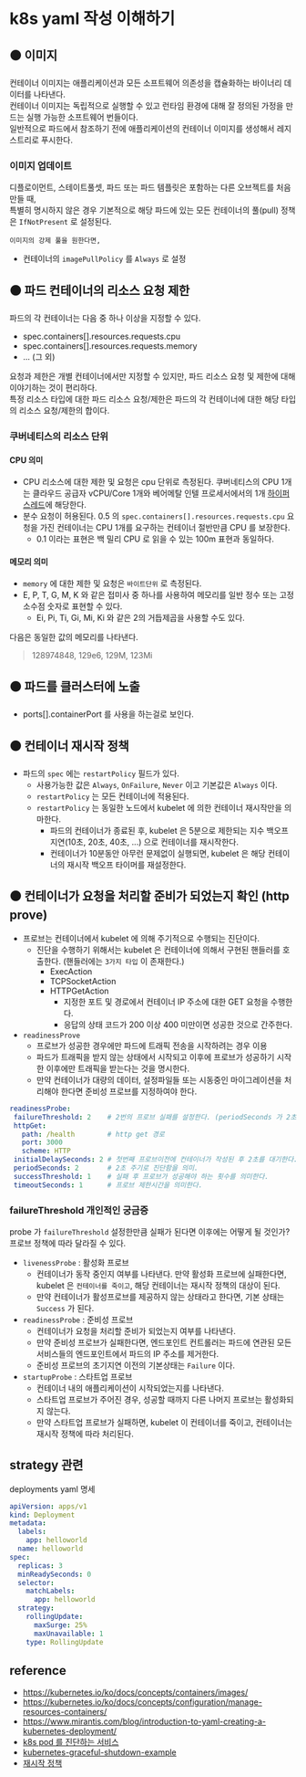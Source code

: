 # k8s yaml 작성 이해하기

## 🟠 이미지
컨테이너 이미지는 애플리케이션과 모든 소프트웨어 의존성을 캡슐화하는 바이너리 데이터를 나타낸다.    
컨테이너 이미지는 독립적으로 실행할 수 있고 런타임 환경에 대해 잘 정의된 가정을 만드는 실행 가능한 소프트웨어 번들이다.   
일반적으로 파드에서 참조하기 전에 애플리케이션의 컨테이너 이미지를 생성해서 레지스트리로 푸시한다.

### 이미지 업데이트
디플로이먼트, 스테이트풀셋, 파드 또는 파드 템플릿은 포함하는 다른 오브젝트를 처음 만들 때,    
특별히 명시하지 않은 경우 기본적으로 해당 파드에 있는 모든 컨테이너의 풀(pull) 정책은 `IfNotPresent` 로 설정된다.
   
`이미지의 강제 풀을 원한다면,`
  * 컨테이너의 `imagePullPolicy` 를 `Always` 로 설정

## 🟠 파드 컨테이너의 리소스 요청 제한
파드의 각 컨테이너는 다음 중 하나 이상을 지정할 수 있다.

* spec.containers[].resources.requests.cpu
* spec.containers[].resources.requests.memory
* ... (그 외)

요청과 제한은 개별 컨테이너에서만 지정할 수 있지만, 파드 리소스 요청 및 제한에 대해 이야기하는 것이 편리하다.   
특정 리소스 타입에 대한 파드 리소스 요청/제한은 파드의 각 컨테이너에 대한 해당 타입의 리소스 요청/제한의 합이다.

### 쿠버네티스의 리소스 단위
#### CPU 의미
* CPU 리소스에 대한 제한 및 요청은 cpu 단위로 측정된다. 쿠버네티스의 CPU 1개는 클라우드 공급자 vCPU/Core 1개와 베어메탈 인텔 프로세서에서의 1개 [하이퍼스레드](https://www.intel.co.kr/content/www/kr/ko/gaming/resources/hyper-threading.html)에 해당한다.
* 분수 요청이 허용된다. 0.5 의 `spec.containers[].resources.requests.cpu` 요청을 가진 컨테이너는 CPU 1개를 요구하는 컨테이너 절반만큼 CPU 를 보장한다.
  * 0.1 이라는 표현은 백 밀리 CPU 로 읽을 수 있는 100m 표현과 동일하다.

#### 메모리 의미
* `memory` 에 대한 제한 및 요청은 `바이트단위` 로 측정된다.
* E, P, T, G, M, K 와 같은 접미사 중 하나를 사용하여 메모리를 일반 정수 또는 고정 소수점 숫자로 표현할 수 있다.
  * Ei, Pi, Ti, Gi, Mi, Ki 와 같은 2의 거듭제곱을 사용할 수도 있다.

다음은 동일한 값의 메모리를 나타낸다.
> 128974848, 129e6, 129M, 123Mi

## 🟠 파드를 클러스터에 노출
* ports[].containerPort 를 사용을 하는걸로 보인다.

## 🟠 컨테이너 재시작 정책
* 파드의 `spec` 에는 `restartPolicy` 필드가 있다.
   * 사용가능한 값은 `Always`, `OnFailure`, `Never` 이고 기본값은 `Always` 이다.
   * `restartPolicy` 는 모든 컨테이너에 적용된다.
   * `restartPolicy` 는 동일한 노드에서 kubelet 에 의한 컨테이너 재시작만을 의마한다.
      * 파드의 컨테이너가 종료된 후, kubelet 은 5분으로 제한되는 지수 백오프 지연(10초, 20초, 40초, ...) 으로 컨테이너를 재시작한다.
      * 컨테이너가 10분동안 아무런 문제없이 실행되면, kubelet 은 해당 컨테이너의 재시작 백오프 타이머를 재설정한다.

## 🟠 컨테이너가 요청을 처리할 준비가 되었는지 확인 (http prove)
* 프로브는 컨테이너에서 kubelet 에 의해 주기적으로 수행되는 진단이다. 
   * 진단을 수행하기 위해서는 kubelet 은 컨테이너에 의해서 구현된 핸들러를 호출한다. (핸들러에는 `3가지 타입` 이 존재한다.)
      * ExecAction
      * TCPSocketAction
      * HTTPGetAction
         * 지정한 포트 및 경로에서 컨테이너 IP 주소에 대한 GET 요청을 수행한다.
         * 응답의 상태 코드가 200 이상 400 미만이면 성공한 것으로 간주한다.
* `readinessProve`
   * 프로브가 성공한 경우에만 파드에 트래픽 전송을 시작하려는 경우 이용
   * 파드가 트래픽을 받지 않는 상태에서 시작되고 이후에 프로브가 성공하기 시작한 이후에만 트래픽을 받는다는 것을 명시한다.
   * 만약 컨테이너가 대량의 데이터, 설정파일들 또는 시동중인 마이그레이션을 처리해야 한다면 준비성 프로브를 지정하여야 한다.
```yaml
readinessProbe:
 failureThreshold: 2    # 2번의 프로브 실패를 설정한다. (periodSeconds 가 2초니깐 4초동안 프로브가 2번 실패하면 더 이상의 트래픽을 보내지 않음을 말한다.)
 httpGet:
   path: /health        # http get 경로
   port: 3000
   scheme: HTTP
 initialDelaySeconds: 2 # 첫번째 프로브이전에 컨테이너가 작성된 후 2초를 대기한다. 이후 periodSeconds 초 만큼 확인한다.
 periodSeconds: 2       # 2초 주기로 진단함을 의미.
 successThreshold: 1    # 실패 후 프로브가 성공해야 하는 횟수를 의미한다.
 timeoutSeconds: 1      # 프로브 제한시간을 의미한다.
```

### failureThreshold 개인적인 궁금증
probe 가 `failureThreshold` 설정한만큼 실패가 된다면 이후에는 어떻게 될 것인가?   
프로브 정책에 따라 달라질 수 있다.

* `livenessProbe` : 활성화 프로브
   *  컨테이너가 동작 중인지 여부를 나타낸다. 만약 활성화 프로브에 실패한다면, kubelet 은 `컨테이너를 죽이고`, 해당 컨테이너는 재시작 정책의 대상이 된다.
   *  만약 컨테이너가 활성프로브를 제공하지 않는 상태라고 한다면, 기본 상태는 `Success` 가 된다.
* `readinessProbe` : 준비성 프로브
   * 컨테이너가 요청을 처리할 준비가 되었는지 여부를 나타낸다.
   * 만약 준비성 프로브가 실패한다면, 엔드포인트 컨트롤러는 파드에 연관된 모든 서비스들의 엔드포인트에서 파드의 IP 주소를 제거한다.
   * 준비성 프로브의 초기지연 이전의 기본상태는 `Failure` 이다.
* `startupProbe` : 스타트업 프로브
   * 컨테이너 내의 애플리케이션이 시작되었는지를 나타낸다.
   * 스타트업 프로브가 주어진 경우, 성공할 때까지 다른 나머지 프로브는 활성화되지 않는다.
   * 만약 스타트업 프로브가 실패하면, kubelet 이 컨테이너를 죽이고, 컨테이너는 재시작 정책에 따라 처리된다.

## strategy 관련

deployments yaml 명세
```yaml
apiVersion: apps/v1
kind: Deployment
metadata:
  labels:
    app: helloworld
  name: helloworld
spec:
  replicas: 3
  minReadySeconds: 0
  selector:
    matchLabels:
      app: helloworld
  strategy:
    rollingUpdate:
      maxSurge: 25%
      maxUnavailable: 1
    type: RollingUpdate
```

## reference
* https://kubernetes.io/ko/docs/concepts/containers/images/
* https://kubernetes.io/ko/docs/concepts/configuration/manage-resources-containers/
* https://www.mirantis.com/blog/introduction-to-yaml-creating-a-kubernetes-deployment/
* [k8s pod 를 진단하는 서비스](https://medium.com/finda-tech/kubernetes-pod%EC%9D%98-%EC%A7%84%EB%8B%A8%EC%9D%84-%EB%8B%B4%EB%8B%B9%ED%95%98%EB%8A%94-%EC%84%9C%EB%B9%84%EC%8A%A4-probe-7872cec9e568)
* [kubernetes-graceful-shutdown-example](https://github.com/RisingStack/kubernetes-graceful-shutdown-example/blob/master/kubernetes/deployment.yaml)
* [재시작 정책](https://kubernetes.io/ko/docs/concepts/workloads/pods/pod-lifecycle/#restart-policy)
